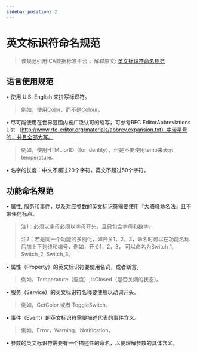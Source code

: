 ```yaml
---
sidebar_position: 2
---
```

# 英文标识符命名规范

> 该规范引用ICA数据标准平台 ，解释原文: [英文标识符命名规范](https://g.alicdn.com/aic/ica-docs/1.0.4/za5izx.html)

## 语言使用规范

• 使用 U.S. English 来拼写标识符。

> 例如，使用Color，而不是Colour。

• 尽可能使用在世界范围内被广泛认可的缩写，可参考RFC EditorAbbreviations List （http://www.rfc-editor.org/materials/abbrev.expansion.txt）中带星号的，并且全部大写。

> 例如，使用HTML orID（for identity），但是不要使用temp来表示temperature。

• 名字的长度：中文不超过20个字符，英文不超过50个字符。

## 功能命名规范

• 属性, 服务和事件，以及对应参数的英文标识符需要使用『大骆峰命名法』且不带任何标点。

> 注1：必须以字母必须以字母开头，且只包含字母和数字。
>
> 注2：若是同一个功能的多例化，如开关1，2，3，命名时可以在功能名称后加上下划线和编号，例如，开关1，2，3， 可以命名为Switch_1, Switch_2, Switch_3。

• 属性（Property）的英文标识符要使用名词，或者断言。

> 例如，Temperature（温度）,IsClosed（是否关闭的状态）。

• 服务（Service）的英文标识符名称要使用以动词开头。

> 例如，GetColor 或者 ToggleSwitch。

• 事件（Event）的英文标识符需要描述代表的事件含义。

> 例如，Error，Warning，Notification。

• 参数的英文标识符需要有一个描述性的命名，以便理解参数的具体含义。
